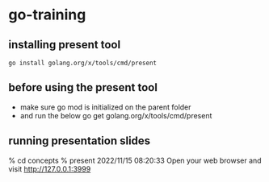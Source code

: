 # go-training


## installing present tool
    go install golang.org/x/tools/cmd/present

## before using the present tool
- make sure go mod is initialized on the parent folder
- and run the below
    go get golang.org/x/tools/cmd/present

## running presentation slides
% cd concepts 
% present
2022/11/15 08:20:33 Open your web browser and visit http://127.0.0.1:3999
